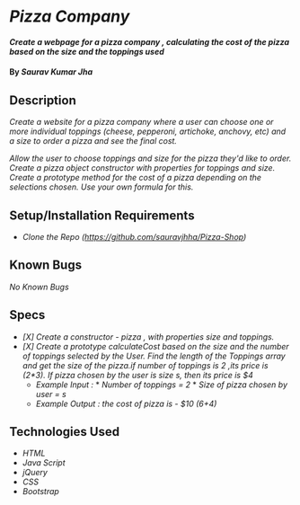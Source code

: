 # _Pizza Company_

#### _Create a webpage for a pizza company , calculating the cost of the pizza based on the size and the toppings used_

#### By _**Saurav Kumar Jha**_

## Description

_Create a website for a pizza company where a user can choose one or more individual toppings (cheese, pepperoni, artichoke, anchovy, etc) and a size to order a pizza and see the final cost._

_Allow the user to choose toppings and size for the pizza they'd like to order.
Create a pizza object constructor with properties for toppings and size.
Create a prototype method for the cost of a pizza depending on the selections chosen. Use your own formula for this._

## Setup/Installation Requirements

* _Clone the Repo (https://github.com/sauravjhha/Pizza-Shop)_

## Known Bugs

_No Known Bugs_

## Specs

* _[X] Create a constructor - pizza , with properties size and toppings._
* _[X] Create a prototype calculateCost based on the size and the number of toppings selected by the User. Find the length of the Toppings array and get the size of the pizza.if number of toppings is 2 ,its price is (2*3). If pizza chosen by the user is size s, then its price is $4_
    * _Example Input :_
                  * _Number of toppings = 2_
                  * _Size of pizza chosen by user = s_
    * _Example Output : the cost of pizza is - $10 (6+4)_

## Technologies Used

* _HTML_
* _Java Script_
* _jQuery_
* _CSS_
* _Bootstrap_
